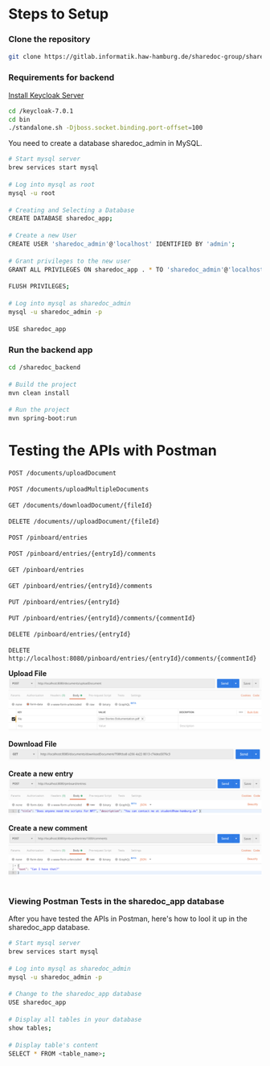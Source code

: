 # Steps to Setup

### Clone the repository
```bash
git clone https://gitlab.informatik.haw-hamburg.de/sharedoc-group/sharedoc-app.git
```

### Requirements for backend

[Install Keycloak Server](https://www.keycloak.org/downloads.html)
```bash
cd /keycloak-7.0.1
cd bin
./standalone.sh -Djboss.socket.binding.port-offset=100
```

You need to create a database sharedoc_admin in MySQL.

```bash
# Start mysql server
brew services start mysql

# Log into mysql as root
mysql -u root

# Creating and Selecting a Database
CREATE DATABASE sharedoc_app;

# Create a new User
CREATE USER 'sharedoc_admin'@'localhost' IDENTIFIED BY 'admin';

# Grant privileges to the new user
GRANT ALL PRIVILEGES ON sharedoc_app . * TO 'sharedoc_admin'@'localhost';

FLUSH PRIVILEGES;

# Log into mysql as sharedoc_admin
mysql -u sharedoc_admin -p

USE sharedoc_app
```

### Run the backend app
```bash
cd /sharedoc_backend

# Build the project
mvn clean install

# Run the project
mvn spring-boot:run
```

# Testing the APIs with Postman
```
POST /documents/uploadDocument

POST /documents/uploadMultipleDocuments

GET /documents/downloadDocument/{fileId}

DELETE /documents//uploadDocument/{fileId}

POST /pinboard/entries

POST /pinboard/entries/{entryId}/comments

GET /pinboard/entries

GET /pinboard/entries/{entryId}/comments

PUT /pinboard/entries/{entryId}

PUT /pinboard/entries/{entryId}/comments/{commentId}

DELETE /pinboard/entries/{entryId}

DELETE http://localhost:8080/pinboard/entries/{entryId}/comments/{commentId}
```

**Upload File**
![upload file](sharedoc_backend/screenshots/upload_doc.png)

**Download File**
![download file](sharedoc_backend/screenshots/download_doc.png)

**Create a new entry**
![create entry](sharedoc_backend/screenshots/create_entry.png)

**Create a new comment**
![create comment](sharedoc_backend/screenshots/create_comment.png)
```
```
### Viewing Postman Tests in the sharedoc_app database

After you have tested the APIs in Postman, here's how to lool it up in the sharedoc_app database.

```bash
# Start mysql server
brew services start mysql

# Log into mysql as sharedoc_admin
mysql -u sharedoc_admin -p

# Change to the sharedoc_app database
USE sharedoc_app

# Display all tables in your database
show tables;

# Display table's content
SELECT * FROM <table_name>;
```
